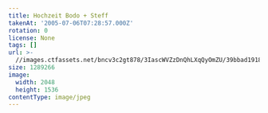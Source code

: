 ```yaml
---
title: Hochzeit Bodo + Steff
takenAt: '2005-07-06T07:28:57.000Z'
rotation: 0
license: None
tags: []
url: >-
  //images.ctfassets.net/bncv3c2gt878/3IascWVZzDnQhLXqQyOmZU/39bbad1918b376248e0e0e680902ced1/hochzeit-bodo--steff_4560371510_o
size: 1289266
image:
  width: 2048
  height: 1536
contentType: image/jpeg
---
```


